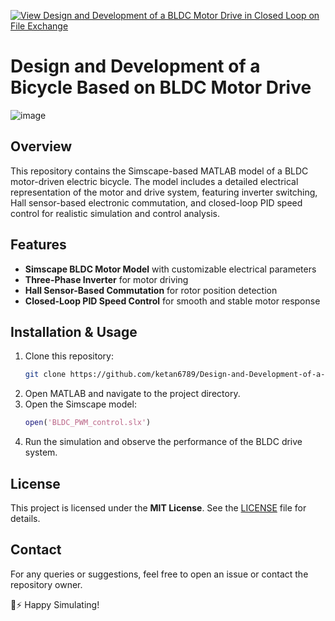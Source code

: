 [![View Design and Development of a BLDC Motor Drive in Closed Loop on File Exchange](https://www.mathworks.com/matlabcentral/images/matlab-file-exchange.svg)](https://in.mathworks.com/matlabcentral/fileexchange/180811-design-and-development-of-a-bldc-motor-drive-in-closed-loop)

# Design and Development of a Bicycle Based on BLDC Motor Drive 

![image](https://github.com/user-attachments/assets/6dc2208d-24f2-4b74-bdf7-e01fe8afd57b)


## Overview

This repository contains the Simscape-based MATLAB model of a BLDC motor-driven electric bicycle. The model includes a detailed electrical representation of the motor and drive system, featuring inverter switching, Hall sensor-based electronic commutation, and closed-loop PID speed control for realistic simulation and control analysis.

## Features

- **Simscape BLDC Motor Model** with customizable electrical parameters  
- **Three-Phase Inverter** for motor driving  
- **Hall Sensor-Based Commutation** for rotor position detection  
- **Closed-Loop PID Speed Control** for smooth and stable motor response  

## Installation & Usage

1. Clone this repository:
   ```bash
   git clone https://github.com/ketan6789/Design-and-Development-of-a-Bicycle-Based-on-BLDC-Motor-Drive.git
   ```
2. Open MATLAB and navigate to the project directory.
3. Open the Simscape model:
   ```matlab
   open('BLDC_PWM_control.slx')
   ```
4. Run the simulation and observe the performance of the BLDC drive system.

## License

This project is licensed under the **MIT License**. See the [LICENSE](LICENSE) file for details.

## Contact

For any queries or suggestions, feel free to open an issue or contact the repository owner.

🚴⚡ Happy Simulating!
